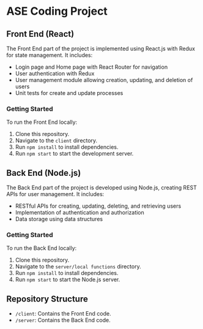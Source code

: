 # ASE Coding Project

## Front End (React)

The Front End part of the project is implemented using React.js with Redux for state management. It includes:

- Login page and Home page with React Router for navigation
- User authentication with Redux
- User management module allowing creation, updating, and deletion of users
- Unit tests for create and update processes

### Getting Started

To run the Front End locally:

1. Clone this repository.
2. Navigate to the `client` directory.
3. Run `npm install` to install dependencies.
4. Run `npm start` to start the development server.

## Back End (Node.js)

The Back End part of the project is developed using Node.js, creating REST APIs for user management. It includes:

- RESTful APIs for creating, updating, deleting, and retrieving users
- Implementation of authentication and authorization
- Data storage using data structures

### Getting Started

To run the Back End locally:

1. Clone this repository.
2. Navigate to the `server/local functions` directory.
3. Run `npm install` to install dependencies.
4. Run `npm start` to start the Node.js server.

## Repository Structure

- `/client`: Contains the Front End code.
- `/server`: Contains the Back End code.

